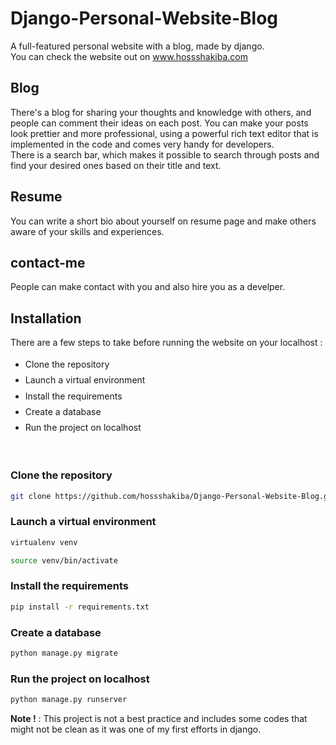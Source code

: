 # Django-Personal-Website-Blog
A full-featured personal website with a blog, made by django.
<br>You can check the website out on www.hossshakiba.com
## Blog
There's a blog for sharing your thoughts and knowledge with others, and people can comment their ideas on each post.
You can make your posts look prettier and more professional, using a powerful rich text editor that is implemented in the code and comes very handy for developers.
<br>There is a search bar, which makes it possible to search through posts and find your desired ones based on their title and text.
<br>
## Resume
You can write a short bio about yourself on resume page and make others aware of your skills and experiences.
## contact-me
People can make contact with you and also hire you as a develper.

## Installation
There are a few steps to take before running the website on your localhost :
<ul style="line-height:180%">
  <li>Clone the repository</li>
  <li>Launch a virtual environment</li>
  <li>Install the requirements</li>
  <li>Create a database</li>
  <li>Run the project on localhost</li>
</ul>
<br>

### Clone the repository

```bash
git clone https://github.com/hossshakiba/Django-Personal-Website-Blog.git
```
### Launch a virtual environment

```bash
virtualenv venv
```
```bash
source venv/bin/activate
```
### Install the requirements
```bash
pip install -r requirements.txt
```

### Create a database

```bash
python manage.py migrate
```
### Run the project on localhost

```bash
python manage.py runserver
```
**Note !** : This project is not a best practice and includes some codes that might not be clean as it was one of my first efforts in django. 
